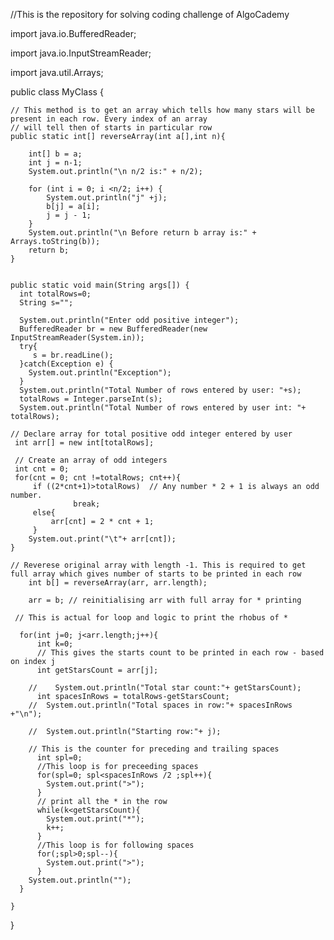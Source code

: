 
//This is the repository for solving coding challenge of AlgoCademy

import java.io.BufferedReader;

import java.io.InputStreamReader;

import java.util.Arrays;

public class MyClass {
    
    // This method is to get an array which tells how many stars will be present in each row. Every index of an array 
    // will tell then of starts in particular row 
    public static int[] reverseArray(int a[],int n){
        
        int[] b = a;
        int j = n-1;
        System.out.println("\n n/2 is:" + n/2);
        
        for (int i = 0; i <n/2; i++) {
            System.out.println("j" +j);
            b[j] = a[i];
            j = j - 1;
        }
        System.out.println("\n Before return b array is:" + Arrays.toString(b));     
        return b;
    }
    
    
    public static void main(String args[]) {
      int totalRows=0;    
      String s="";
      
      System.out.println("Enter odd positive integer");
      BufferedReader br = new BufferedReader(new InputStreamReader(System.in));
      try{
         s = br.readLine();  
      }catch(Exception e) {
        System.out.println("Exception");  
      }
      System.out.println("Total Number of rows entered by user: "+s);
      totalRows = Integer.parseInt(s);
      System.out.println("Total Number of rows entered by user int: "+ totalRows);
   
    // Declare array for total positive odd integer entered by user
     int arr[] = new int[totalRows];
    
     // Create an array of odd integers
     int cnt = 0;
     for(cnt = 0; cnt !=totalRows; cnt++){
         if ((2*cnt+1)>totalRows)  // Any number * 2 + 1 is always an odd number. 
                  break;
         else{
             arr[cnt] = 2 * cnt + 1;
         }
        System.out.print("\t"+ arr[cnt]);
    }
    
    // Reverese original array with length -1. This is required to get full array which gives number of starts to be printed in each row 
        int b[] = reverseArray(arr, arr.length);
        
        arr = b; // reinitialising arr with full array for * printing 
     
     // This is actual for loop and logic to print the rhobus of * 
     
      for(int j=0; j<arr.length;j++){  
          int k=0;
          // This gives the starts count to be printed in each row - based on index j 
          int getStarsCount = arr[j];
      
        //    System.out.println("Total star count:"+ getStarsCount);
          int spacesInRows = totalRows-getStarsCount;
        //  System.out.println("Total spaces in row:"+ spacesInRows +"\n");
          
        //  System.out.println("Starting row:"+ j);
        
        // This is the counter for preceding and trailing spaces 
          int spl=0;
          //This loop is for preceeding spaces
          for(spl=0; spl<spacesInRows /2 ;spl++){
            System.out.print(">");
          }
          // print all the * in the row
          while(k<getStarsCount){  
            System.out.print("*");
            k++;
          }
          //This loop is for following spaces
          for(;spl>0;spl--){
            System.out.print(">");
          }
        System.out.println("");
      }   
    
    }
}
